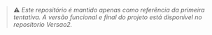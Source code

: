 
> ⚠️ *Este repositório é mantido apenas como referência da primeira tentativa. A versão funcional e final do projeto está disponível no repositorio Versao2.*

